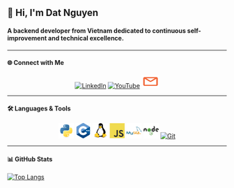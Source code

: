 ## 👋 Hi, I'm Dat Nguyen
#### A backend developer from Vietnam dedicated to continuous self-improvement and technical excellence.

---

#### 🌐 Connect with Me
    
<p align="center">
  <a href="https://linkedin.com/in/nltd101" target="_blank" rel="noopener noreferrer"><img src="https://raw.githubusercontent.com/rahuldkjain/github-profile-readme-generator/master/src/images/icons/Social/linked-in-alt.svg" alt="LinkedIn" height="30" width="40" /></a>
    <a href="https://www.youtube.com/c/@datnguyen101" target="_blank" rel="noopener noreferrer"><img src="https://raw.githubusercontent.com/rahuldkjain/github-profile-readme-generator/master/src/images/icons/Social/youtube.svg" alt="YouTube" height="30" width="40" /></a>
    <a href="mailto:nltd101@gmail.com" target="_blank" rel="noopener noreferrer"><img src="https://github.com/nltd101/nltd101/blob/main/email-svgrepo-com.svg" alt="YouTube" height="30" width="40" /></a>
<!--     <a href="https://linkedin.com/in/nltd101" target="_blank" rel="noopener noreferrer"><img src="https://raw.githubusercontent.com/rahuldkjain/github-profile-readme-generator/master/src/images/icons/Social/youtube.svg" alt="YouTube" height="30" width="40" /></a> -->
<!--   <a href="https://linkedin.com/in/nltd101" target="_blank" rel="noopener noreferrer">
    <img src="https://raw.githubusercontent.com/rahuldkjain/github-profile-readme-generator/master/src/images/icons/Social/linked-in-alt.svg" alt="LinkedIn" height="30" width="40" />
  </a> -->
<!--   <a href="https://www.youtube.com/c/@datnguyen101" target="_blank" rel="noopener noreferrer">
    <img src="https://raw.githubusercontent.com/rahuldkjain/github-profile-readme-generator/master/src/images/icons/Social/youtube.svg" alt="YouTube" height="30" width="40" />
  </a>
  <a href="mailto:nltd101@gmail.com" target="_blank" rel="noopener noreferrer">
    <img src="https://github.com/nltd101/nltd101/blob/main/email-svgrepo-com.svg" alt="Email" height="30" width="40" />
  </a> -->
</p>

---

#### 🛠️ Languages & Tools

<p align="center">
  <a href="https://www.python.org" target="_blank" rel="noreferrer"><img src="https://raw.githubusercontent.com/devicons/devicon/master/icons/python/python-original.svg" alt="Python" width="35" height="35"/></a>
  <a href="https://www.w3schools.com/cpp/" target="_blank" rel="noreferrer"><img src="https://raw.githubusercontent.com/devicons/devicon/master/icons/cplusplus/cplusplus-original.svg" alt="C++" width="35" height="35"/></a>
  <a href="https://www.linux.org/" target="_blank" rel="noreferrer"><img src="https://raw.githubusercontent.com/devicons/devicon/master/icons/linux/linux-original.svg" alt="Linux" width="35" height="35"/></a>
  <a href="https://developer.mozilla.org/en-US/docs/Web/JavaScript" target="_blank" rel="noreferrer"><img src="https://raw.githubusercontent.com/devicons/devicon/master/icons/javascript/javascript-original.svg" alt="JavaScript" width="35" height="35"/></a>
  <a href="https://www.mysql.com/" target="_blank" rel="noreferrer"><img src="https://raw.githubusercontent.com/devicons/devicon/master/icons/mysql/mysql-original-wordmark.svg" alt="MySQL" width="35" height="35"/></a>
  <a href="https://nodejs.org" target="_blank" rel="noreferrer"><img src="https://raw.githubusercontent.com/devicons/devicon/master/icons/nodejs/nodejs-original-wordmark.svg" alt="Node.js" width="35" height="35"/></a>
  <a href="https://git-scm.com/" target="_blank" rel="noreferrer"><img src="https://www.vectorlogo.zone/logos/git-scm/git-scm-icon.svg" alt="Git" width="35" height="35"/></a>
</p>

---

#### 📊 GitHub Stats

[![Top Langs](https://github-readme-stats.vercel.app/api/top-langs/?username=nltd101&layout=compact&theme=default)](https://github.com/anuraghazra/github-readme-stats)
